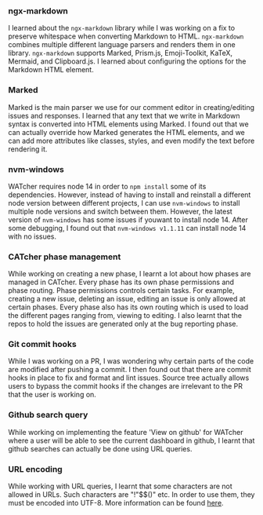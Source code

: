 ### ngx-markdown

<!-- List the aspects you learned, and the resources you used to learn them, and a brief summary of each resource. -->
I learned about the `ngx-markdown` library while I was working on a fix to preserve whitespace when converting Markdown to HTML. `ngx-markdown` combines multiple different language parsers and renders them in one library. `ngx-markdown` supports Marked, Prism.js, Emoji-Toolkit, KaTeX, Mermaid, and Clipboard.js. I learned about configuring the options for the Markdown HTML element.

### Marked

Marked is the main parser we use for our comment editor in creating/editing issues and responses. I learned that any text that we write in Markdown syntax is converted into HTML elements using Marked. I found out that we can actually override how Marked generates the HTML elements, and we can add more attributes like classes, styles, and even modify the text before rendering it.


### nvm-windows
WATcher requires node 14 in order to `npm install` some of its dependencies. However, instead of having to install and reinstall a different node version between different projects, I can use `nvm-windows` to install multiple node versions and switch between them. However, the latest version of `nvm-windows` has some issues if youwant to install node 14. After some debugging, I found out that `nvm-windows v1.1.11` can install node 14 with no issues.


### CATcher phase management

While working on creating a new phase, I learnt a lot about how phases are managed in CATcher. Every phase has its own phase permissions and phase routing. Phase permissions controls certain tasks. For example, creating a new issue, deleting an issue, editing an issue is only allowed at certain phases. Every phase also has its own routing which is used to load the different pages ranging from, viewing to editing. I also learnt that the repos to hold the issues are generated only at the bug reporting phase.

### Git commit hooks
While I was working on a PR, I was wondering why certain parts of the code are modified after pushing a commit. I then found out that there are commit hooks in place to fix and format and lint issues. Source tree actually allows users to bypass the commit hooks if the changes are irrelevant to the PR that the user is working on.

### Github search query
While working on implementing the feature 'View on github' for WATcher where a user will be able to see the current dashboard in github, I learnt that github searches can actually be done using URL queries.

### URL encoding
While working with URL queries, I learnt that some characters are not allowed in URLs. Such characters are "!"$$()" etc. In order to use them, they must be encoded into UTF-8. More information can be found [here](https://www.w3schools.com/tags/ref_urlencode.ASP).
